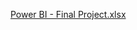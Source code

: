 [Power BI - Final Project.xlsx](https://github.com/Husni7805/Portfolio-Projects/files/13779874/Power.BI.-.Final.Project.xlsx)
